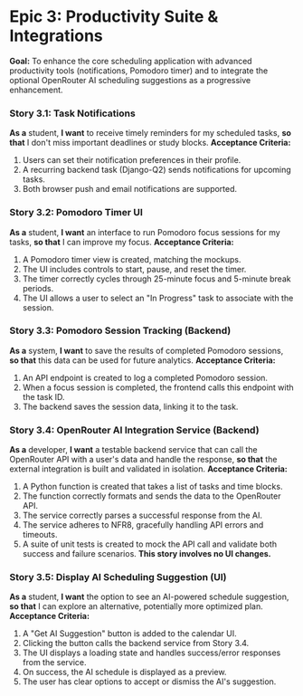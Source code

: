 # Epic 3: Productivity Suite & Integrations

**Goal:** To enhance the core scheduling application with advanced productivity tools (notifications, Pomodoro timer) and to integrate the optional OpenRouter AI scheduling suggestions as a progressive enhancement.

### Story 3.1: Task Notifications

**As a** student, **I want** to receive timely reminders for my scheduled tasks, **so that** I don't miss important deadlines or study blocks.
**Acceptance Criteria:**
1. Users can set their notification preferences in their profile.
2. A recurring backend task (Django-Q2) sends notifications for upcoming tasks.
3. Both browser push and email notifications are supported.

### Story 3.2: Pomodoro Timer UI

**As a** student, **I want** an interface to run Pomodoro focus sessions for my tasks, **so that** I can improve my focus.
**Acceptance Criteria:**
1. A Pomodoro timer view is created, matching the mockups.
2. The UI includes controls to start, pause, and reset the timer.
3. The timer correctly cycles through 25-minute focus and 5-minute break periods.
4. The UI allows a user to select an "In Progress" task to associate with the session.

### Story 3.3: Pomodoro Session Tracking (Backend)

**As a** system, **I want** to save the results of completed Pomodoro sessions, **so that** this data can be used for future analytics.
**Acceptance Criteria:**
1. An API endpoint is created to log a completed Pomodoro session.
2. When a focus session is completed, the frontend calls this endpoint with the task ID.
3. The backend saves the session data, linking it to the task.

### Story 3.4: OpenRouter AI Integration Service (Backend)

**As a** developer, **I want** a testable backend service that can call the OpenRouter API with a user's data and handle the response, **so that** the external integration is built and validated in isolation.
**Acceptance Criteria:**
1. A Python function is created that takes a list of tasks and time blocks.
2. The function correctly formats and sends the data to the OpenRouter API.
3. The service correctly parses a successful response from the AI.
4. The service adheres to NFR8, gracefully handling API errors and timeouts.
5. A suite of unit tests is created to mock the API call and validate both success and failure scenarios. **This story involves no UI changes.**

### Story 3.5: Display AI Scheduling Suggestion (UI)

**As a** student, **I want** the option to see an AI-powered schedule suggestion, **so that** I can explore an alternative, potentially more optimized plan.
**Acceptance Criteria:**
1. A "Get AI Suggestion" button is added to the calendar UI.
2. Clicking the button calls the backend service from Story 3.4.
3. The UI displays a loading state and handles success/error responses from the service.
4. On success, the AI schedule is displayed as a preview.
5. The user has clear options to accept or dismiss the AI's suggestion.